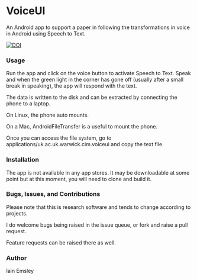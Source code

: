 # VoiceUI

An Android app to support a paper in following the transformations in voice in Android using Speech
to Text. 

[![DOI](https://zenodo.org/badge/778890701.svg)](https://zenodo.org/doi/10.5281/zenodo.12723774)

### Usage

Run the app and click on the voice button to activate Speech to Text. Speak and when the green light
in the corner has gone off (usually after a small break in speaking), the app will respond with the 
text. 

The data is written to the disk and can be extracted by connecting the phone to a laptop.

On Linux, the phone auto mounts. 

On a Mac, AndroidFileTransfer is a useful to mount the phone. 

Once you can access the file system, go to applications/uk.ac.uk.warwick.cim.voiceui and copy the
text file.

### Installation

The app is not available in any app stores. It may be downloadable at some point but at this 
moment, you will need to clone and build it. 

### Bugs, Issues, and Contributions

Please note that this is research software and tends to change according to projects. 

I do welcome bugs being raised in the issue queue, or fork and raise a pull request. 

Feature requests can be raised there as well.

### Author

Iain Emsley

